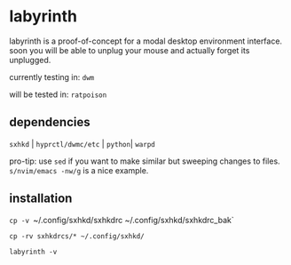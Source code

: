 # labyrinth
labyrinth is a proof-of-concept for a modal desktop environment interface. soon you will be able to unplug your mouse and actually forget its unplugged.   

currently testing in: `dwm`

will be tested in: `ratpoison`

## dependencies

`sxhkd` |
`hyprctl/dwmc/etc` |
`python`| 
`warpd` 

pro-tip: use `sed` if you want to make similar but sweeping changes to files. `s/nvim/emacs -nw/g` is a nice example. 

## installation

`cp -v `~/.config/sxhkd/sxhkdrc ~/.config/sxhkd/sxhkdrc_bak`

`cp -rv sxhkdrcs/* ~/.config/sxhkd/` 

`labyrinth -v`